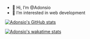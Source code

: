 - 👋 Hi, I’m @Adonsio
- 👀 I’m interested in web development



[![Adonsio's GitHub stats](https://github-readme-stats.vercel.app/api?username=Adonsio&theme=chartreuse-dark)](https://github.com/anuraghazra/github-readme-stats)

[![Adonsio's wakatime stats](https://github-readme-stats.vercel.app/api/wakatime?username=adonsio)](https://github.com/anuraghazra/github-readme-stats)

<!---
Adonsio/Adonsio is a ✨ special ✨ repository because its `README.md` (this file) appears on your GitHub profile.
You can click the Preview link to take a look at your changes.
--->

